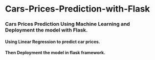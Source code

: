 # Cars-Prices-Prediction-with-Flask
### Cars Prices Prediction Using Machine Learning and Deployment the model with Flask.
#### Using Linear Regression to predict car prices.
#### Then Deployment the model in flask framework.
